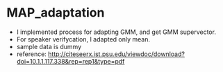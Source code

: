 # MAP_adaptation
- I implemented process for adapting GMM, and get GMM supervector. 
- For speaker verifycation, I adapted only mean. 
- sample data is dummy
- reference: http://citeseerx.ist.psu.edu/viewdoc/download?doi=10.1.1.117.338&rep=rep1&type=pdf
